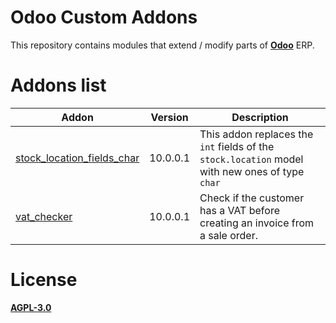 # Odoo Custom Addons
This repository contains modules that extend / modify parts of **[Odoo](https://www.odoo.com/)** ERP.

# Addons list
Addon | Version | Description |
------|---------|-------------|
[stock_location_fields_char](https://github.com/LuqueDaniel/odoo_custom_addons/tree/10.0/stock_location_fields_char) | 10.0.0.1 | This addon replaces the `int` fields of the `stock.location` model with new ones of type `char` |
[vat_checker](https://github.com/LuqueDaniel/odoo_custom_addons/tree/10.0/vat_checker) | 10.0.0.1 | Check if the customer has a VAT before creating an invoice from a sale order.


# License
[**AGPL-3.0**](http://www.gnu.org/licenses/agpl)

